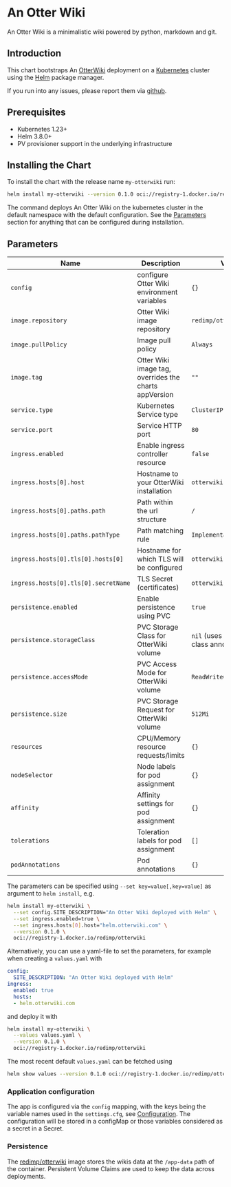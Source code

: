 # An Otter Wiki

An Otter Wiki is a minimalistic wiki powered by python, markdown and git.

## Introduction

This chart bootstraps An [OtterWiki](https://github.com/redimp/otterwiki) deployment
on a [Kubernetes](https://kubernetes.io) cluster using the [Helm](https://helm.sh)
package manager.

If you run into any issues, please report them via [github](https://github.com/redimp/otterwiki/issues).

## Prerequisites

- Kubernetes 1.23+
- Helm 3.8.0+
- PV provisioner support in the underlying infrastructure

## Installing the Chart

To install the chart with the release name `my-otterwiki` run:

```bash
helm install my-otterwiki --version 0.1.0 oci://registry-1.docker.io/redimp/otterwiki
```

The command deploys An Otter Wiki on the kubernetes cluster in the default namespace
with the default configuration. See the [Parameters](#parameters) section for anything
that can be configured during installation.

## Parameters

| Name                              | Description                                          | Value                                       |
| --------------------------------- | ---------------------------------------------------- | ------------------------------------------- |
| `config`                          | configure Otter Wiki environment variables           | `{}`                                        |
| `image.repository`                | Otter Wiki image repository                          | `redimp/otterwiki`                          |
| `image.pullPolicy`                | Image pull policy                                    | `Always`                                    |
| `image.tag`                       | Otter Wiki image tag, overrides the charts appVersion | `""`                                       |
| `service.type`                    | Kubernetes Service type                              | `ClusterIP`                                 |
| `service.port`                    | Service HTTP port                                    | `80`                                        |
| `ingress.enabled`                 | Enable ingress controller resource                   | `false`                                     |
| `ingress.hosts[0].host`           | Hostname to your OtterWiki installation              | `otterwiki.local`                           |
| `ingress.hosts[0].paths.path`     | Path within the url structure                        | `/`                                         |
| `ingress.hosts[0].paths.pathType` | Path matching rule                                   | `ImplementationSpecific`                    |
| `ingress.hosts[0].tls[0].hosts[0]`  |  Hostname for which TLS will be configured         | `otterwiki.local`                           |
| `ingress.hosts[0].tls[0].secretName` | TLS Secret (certificates)                         | `otterwiki-local-tls`                       |
| `persistence.enabled`             | Enable persistence using PVC                         | `true`                                      |
| `persistence.storageClass`        | PVC Storage Class for OtterWiki volume               | `nil` (uses alpha storage class annotation) |
| `persistence.accessMode`          | PVC Access Mode for OtterWiki volume                 | `ReadWriteOnce`                             |
| `persistence.size`                | PVC Storage Request for OtterWiki volume             | `512Mi`                                     |
| `resources`                       | CPU/Memory resource requests/limits                  | `{}`                                        |
| `nodeSelector`                    | Node labels for pod assignment                       | `{}`                                        |
| `affinity`                        | Affinity settings for pod assignment                 | `{}`                                        |
| `tolerations`                     | Toleration labels for pod assignment                 | `[]`                                        |
| `podAnnotations`                  | Pod annotations                                      | `{}`                                        |


The parameters can be specified using `--set key=value[,key=value]` as argument to `helm install`, e.g.

```bash
helm install my-otterwiki \
  --set config.SITE_DESCRIPTION="An Otter Wiki deployed with Helm" \
  --set ingress.enabled=true \
  --set ingress.hosts[0].host="helm.otterwiki.com" \
  --version 0.1.0 \
  oci://registry-1.docker.io/redimp/otterwiki
```

Alternatively, you can use a yaml-file to set the parameters, for example when creating a `values.yaml` with

```yaml
config:
  SITE_DESCRIPTION: "An Otter Wiki deployed with Helm"
ingress:
  enabled: true
  hosts:
  - helm.otterwiki.com
```

and deploy it with

```bash
helm install my-otterwiki \
  --values values.yaml \
  --version 0.1.0 \
  oci://registry-1.docker.io/redimp/otterwiki
```

The most recent default `values.yaml` can be fetched using

```bash
helm show values --version 0.1.0 oci://registry-1.docker.io/redimp/otterwiki > values.yaml
```

### Application configuration

The app is configured via the `config` mapping, with the keys being the variable names
used in the `settings.cfg`, see [Configuration](https://otterwiki.com/Configuration). The configuration
will be stored in a configMap or those variables considered as a secret in a Secret.

### Persistence

The [redimp/otterwiki](https://hub.docker.com/r/redimp/otterwiki) image stores the wikis
data at the `/app-data` path of the container. Persistent Volume Claims are used to keep the
data across deployments.
